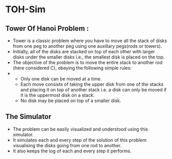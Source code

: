 # TOH-Sim
## Tower Of Hanoi Problem : 
- Tower is a classic problem where you have to move all the stack of disks from one peg to another peg using one auxillary pegs(rods or towers).
- Initially, all of the disks are stacked on top of each other with larger disks under the smaller disks i.e., the smallest disk is placed on the top.
- The objective of the problem is to move the entire stack to another rod (here considered C), obeying the following simple rules:
- - Only one disk can be moved at a time.
  - Each move consists of taking the upper disk from one of the stacks and placing it on top of another stack i.e. a disk can only be moved if it is the uppermost disk on a stack.
  - No disk may be placed on top of a smaller disk.
## The Simulator
- The problem can be easily visualized and understood using this simulator.
- It simulates each and every step of the solution of this problem visualising the disks going from one rod to another.
- It also keeps the log of each and every step it performs.
